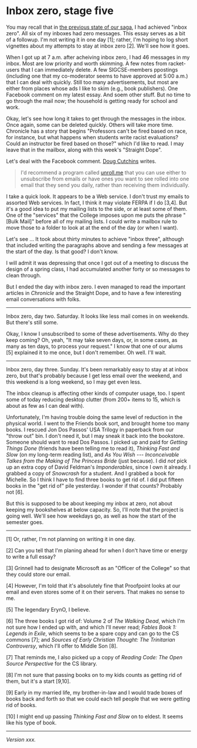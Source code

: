 Inbox zero, stage five
======================

You may recall that in [the previous state of our saga](inbox-zero-04),
I had achieved "inbox zero".  All six of my inboxes had zero messages.
This essay serves as a bit of a followup.  I'm not writing it in one
day [1]; rather, I'm hoping to log short vignettes about my attempts to
stay at inbox zero [2].  We'll see how it goes.

When I got up at 7 a.m. after acheiving inbox zero, I had 46 messages
in my inbox.  Most are low priority and worth skimming.  A few notes
from racket-users that I can immediately delete.  A few SIGCSE-members
ppostings (including one that my co-moderator seems to have approved at 5:00
a.m.) that I can deal with quickly.  Still too many advertisements,
but most are either from places whose ads I like to skim (e.g., book
publishers).  One Facebook comment on my latest essay.  And soem other
stuff.  But no time to go through the mail now; the household is getting 
ready for school and work.

Okay, let's see how long it takes to get through the messages in
the inbox.  Once again, some can be deleted quickly.  Others will take
more time.  Chronicle has a story that begins "Professors can't be fired
based on race, for instance, but what happens when students write racist
evaluations? Could an instructor be fired based on those?" which I'd
like to read.  I may leave that in the mailbox, along with this week's
"Straight Dope".

Let's deal with the Facebook comment.  [Doug Cutchins](doug-cutchins)
writes.

> I'd recommend a program called [unroll.me](https://unroll.me/) that
you can use either to unsubscribe from emails or have ones you want to
see rolled into one email that they send you daily, rather than receiving
them individually.

I take a quick look.  It appears to be a Web service.  I don't trust
my emails to assorted Web services.  In fact, I think it may violate
FERPA if I do [3,4].  But it's a good idea to put my mailing lists to
the side, or at least some of them.  One of the "services" that the College
imposes upon me puts the phrase "[Bulk Mail]" before all of my mailing
lists.  I could write a mailbox rule to move those to a folder to look
at at the end of the day (or when I want).

Let's see ... It took about thirty minutes to achieve "inbox three",
although that included writing the paragraphs above and sending a few
messages at the start of the day.  Is that good?  I don't know.

I will admit it was depressing that once I got out of a meeting to
discuss the design of a spring class, I had accumulated another forty
or so messages to clean through.

But I ended the day with inbox zero.  I even managed to read the important
articles in _Chronicle_ and the Straight Dope, and to have a few interesting
email conversations with folks.

---

Inbox zero, day two.  Saturday.  It looks like less mail comes in on
weekends.  But there's still some.

Okay, I know I unsubscribed to some of these advertisements.  Why do
they keep coming?  Oh, yeah, "It may take seven days, or, in some cases,
as many as ten days, to process your request."  I know that one of our
alums [5] explained it to me once, but I don't remember.  Oh well.  I'll
wait.

---

Inbox zero, day three.  Sunday.  It's been remarkably easy to stay at
at inbox zero, but that's probably because I get less email over the weekend,
and this weekend is a long weekend, so I may get even less.  

The inbox cleanup is affecting other kinds of computer usage, too.
I spent some of today reducing desktop clutter (from 200+ items to 15,
which is about as few as I can deal with).

Unfortunately, I'm having trouble doing the same level of reduction
in the physical world.  I went to the Friends book sort, and brought
home too many books.  I rescued Jon Dos Passos' USA Trilogy in paperback
from our "throw out" bin.  I don't need it, but I may sneak it back into
the bookstore.  Someone should want to read Dos Passos.  I picked up and
paid for _Getting Things Done_ (friends have been telling me to read it),
_Thinking Fast and Slow_ (on my long-term reading list), and _As You
Wish --- Inconceivable Talkes from the Making of The Princess Bride_
(just because).  I did *not* pick up an extra copy of David Feldman's
_Imponderables_, since I own it already.  I grabbed a copy of _Snowcrash_
for a student.  And I grabbed a book for Michelle.  So I think I have
to find three books to get rid of.  I did put fifteen books in the
"get rid of" pile yesterday.  I wonder if that counts?  Probably not [6].

But this is supposed to be about keeping my inbox at zero, not about
keeping my bookshelves at below capacity.  So, I'll note that the project
is going well.  We'll see how weekdays go, as well as how the start of
the semester goes.

---

[1] Or, rather, I'm not planning on writing it in one day.

[2] Can you tell that I'm planing ahead for when I don't have time or
energy to write a full essay?

[3] Grinnell had to designate Microsoft as an "Officer of the College"
so that they could store our email.

[4] However, I'm told that it's absolutely fine that Proofpoint looks
at our email and even stores some of it on their servers.  That makes
no sense to me.

[5] The legendary ErynO, I believe.

[6] The three books I got rid of: Volume 2 of _The Walking Dead_, which
I'm not sure how I ended up with, and which I'll never read; _Fables
Book 1: Legends in Exile_, which seems to be a spare copy and can go to
the CS commons [7]; and _Sources of Early Christian Thought: The Trinitarian
Controversy_, which I'll offer to Middle Son [8].

[7] That reminds me, I also picked up a copy of _Reading Code: The Open
Source Perspective_ for the CS library.

[8] I'm not sure that passing books on to my kids counts as getting rid
of them, but it's a start [9,10].

[9] Early in my married life, my brother-in-law and I would trade boxes
of books back and forth so that we could each tell people that we were 
getting rid of books.  

[10] I might end up passing _Thinking Fast and Slow_ on to eldest.  It
seems like his type of book.

---

*Version xxx.*
